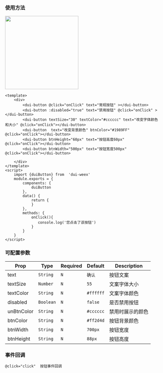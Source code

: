 
### 使用方法
<img   src="https://duxiangguo.github.io/dui-weex/zh-cn/image/dui-button.png" width="240"/>

```vue
<template>
    <div>
        <dui-button @click="onClick" text="常规按钮" ></dui-button>
        <dui-button :disabled="true" text="禁用按钮" @click="onClick" ></dui-button>
        <dui-button textSize="30" textColor="#cccccc" text="改变字体颜色和大小" @click="onClick"></dui-button>
        <dui-button  text="改变背景颜色" btnColor="#1989FF" @click="onClick"></dui-button>
        <dui-button btnHeight="60px" text="按钮高度60px" @click="onClick"></dui-button>
        <dui-button btnWidth="500px" text="按钮宽度500px" @click="onClick"></dui-button>

    </div>
</template>
<script>
    import {duiButton} from  'dui-weex'
    module.exports = {
        components: {
            duiButton
        },
        data() {
            return {
            }
        },
        methods: {
            onClick(){
               console.log('您点击了该按钮')
            }
        }
    }
</script>

```
### 可配置参数

| Prop | Type | Required | Default | Description |
|-------------|------------|--------|-----|-----|
| text| `String` |`N`| `确认` |按钮文案|
| textSize | `Number` |`N`| `55` | 文案字体大小|
| textColor | `String` |`N`| `#ffffff` | 文案字体颜色|
| disabled | `Boolean` |`N`| `false` | 是否禁用按钮|
| unBtnColor | `String` |`N`| `#cccccc` | 禁用时展示的颜色|
| btnColor | `String` |`N`| `#ff2d4d` |按钮背景颜色|
| btnWidth | `String` |`N`| `700px` | 按钮宽度|
| btnHeight | `String` |`N`| `88px` | 按钮高度|

### 事件回调


```
@click="click"  按钮事件回调
```
